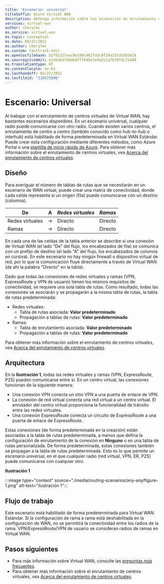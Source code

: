 ```yaml
---
title: 'Escenario: universal'
titleSuffix: Azure Virtual WAN
description: Obtenga información sobre los escenarios de enrutamiento de tipo "any-to-any" de Virtual WAN, donde cualquier radio puede comunicarse con otro radio.
services: virtual-wan
author: cherylmc
ms.service: virtual-wan
ms.topic: conceptual
ms.date: 04/27/2021
ms.author: cherylmc
ms.custom: fasttrack-edit
ms.openlocfilehash: b27d1327eac8e108c462fd3c0f19a257a5385428
ms.sourcegitcommit: e1d5abd7b8ded7ff649a7e9a2c1a7b70fdc72440
ms.translationtype: HT
ms.contentlocale: es-ES
ms.lasthandoff: 05/27/2021
ms.locfileid: "110575996"
---
```

# <a name="scenario-any-to-any"></a>Escenario: Universal

Al trabajar con el enrutamiento de centros virtuales de Virtual WAN, hay bastantes escenarios disponibles. En un escenario universal, cualquier radio puede comunicarse con otro radio. Cuando existen varios centros, el enrutamiento de centro a centro (también conocido como hub-to-hub o interhub) está habilitado de forma predeterminada en Virtual WAN Estándar. Puede crear esta configuración mediante diferentes métodos, como Azure Portal o una [plantilla de inicio rápido de Azure](quickstart-any-to-any-template.md). Para obtener más información sobre el enrutamiento de centros virtuales, vea [Acerca del enrutamiento de centros virtuales](about-virtual-hub-routing.md). 

## <a name="design"></a><a name="design"></a>Diseño

Para averiguar el número de tablas de rutas que se necesitarán en un escenario de WAN virtual, puede crear una matriz de conectividad, donde cada celda representa si un origen (fila) puede comunicarse con un destino (columna).

| De |   A |  *Redes virtuales* | *Ramas* |
| -------------- | -------- | ---------- | ---|
| Redes virtuales     | &#8594;| Directo | Directo |
| Ramas   | &#8594;| Directo  | Directo |

En cada una de las celdas de la tabla anterior se describe si una conexión de Virtual WAN (el lado "De" del flujo, los encabezados de fila) se comunica con un prefijo de destino (el lado "A" del flujo, los encabezados de columna en cursiva). En este escenario no hay ningún firewall o dispositivo virtual de red, por lo que la comunicación fluye directamente a través de Virtual WAN (de ahí la palabra "Directo" en la tabla).

Dado que todas las conexiones de redes virtuales y ramas (VPN, ExpressRoute y VPN de usuario) tienen los mismos requisitos de conectividad, se requiere una sola tabla de rutas. Como resultado, todas las conexiones se asociarán y se propagarán a la misma tabla de rutas, la tabla de rutas predeterminada:

* Redes virtuales:
  * Tabla de rutas asociada: **Valor predeterminado**
  * Propagación a tablas de rutas: **Valor predeterminado**
* Ramas:
  * Tabla de enrutamiento asociada: **Valor predeterminado**
  * Propagación a tablas de rutas: **Valor predeterminado**

Para obtener más información sobre el enrutamiento de centros virtuales, vea [Acerca del enrutamiento de centros virtuales](about-virtual-hub-routing.md).

## <a name="architecture"></a><a name="architecture"></a>Arquitectura

En la **Ilustración 1**, todas las redes virtuales y ramas (VPN, ExpressRoute, P2S) pueden comunicarse entre sí. En un centro virtual, las conexiones funcionan de la siguiente manera:

* Una conexión VPN conecta un sitio VPN a una puerta de enlace de VPN.
* La conexión de red virtual conecta una red virtual a un centro virtual. El enrutador del centro virtual proporciona la funcionalidad de tránsito entre las redes virtuales.
* Una conexión ExpressRoute conecta un circuito de ExpressRoute a una puerta de enlace de ExpressRoute.

Estas conexiones (de forma predeterminada en la creación) están asociadas a la tabla de rutas predeterminada, a menos que defina la configuración de enrutamiento de la conexión en **Ninguno** o en una tabla de rutas personalizada. De forma predeterminada, estas conexiones también se propagan a la tabla de rutas predeterminada. Esto es lo que permite un escenario universal, en el que cualquier radio (red virtual, VPN, ER, P2S) puede comunicarse con cualquier otro.

**Ilustración 1**

:::image type="content" source="./media/routing-scenarios/any-any/figure-1.png" alt-text="ilustración 1":::

## <a name="workflow"></a><a name="workflow"></a>Flujo de trabajo

Este escenario está habilitado de forma predeterminada para Virtual WAN Estándar. Si la configuración de rama a rama está deshabilitada en la configuración de WAN, no se permitirá la conectividad entre los radios de la rama. VPN/ExpressRoute/VPN de usuario se consideran radios de ramas en Virtual WAN.

## <a name="next-steps"></a>Pasos siguientes

* Para más información sobre Virtual WAN, consulte las [preguntas más frecuentes](virtual-wan-faq.md).
* Para obtener más información sobre el enrutamiento de centros virtuales, vea [Acerca del enrutamiento de centros virtuales](about-virtual-hub-routing.md).

